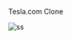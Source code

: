 Tesla.com Clone 



![ss](https://user-images.githubusercontent.com/32989946/158033897-f265e51e-484b-4eaa-a855-578bacf6669b.jpg)
 

